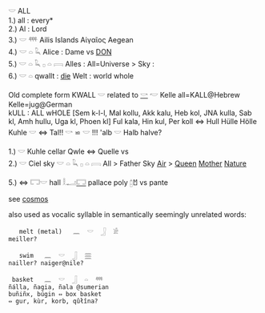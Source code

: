 𓎟 ALL  
1.) all : every*  
2.) Al  : Lord  
3.) 𓎟  𓍮 Ailis Islands Αἰγαῖος Aegean  
4.) 𓎟 𓏏 𓆗 Alice : Dame vs [DON](DON)  
5.) 𓎟 𓏏 𓆗 𓊪 𓏏 𓇯 Alles : All=Universe > Sky :  
6.) 𓎟 𓏏 qwallt : [die](die) Welt : world whole  

Old complete form KWALL 𓎟 related to [𓎡](𓎡) 𓎢 Kelle all=KALL@Hebrew Kelle=jug@German  
kULL : ALL wHOLE [Sem k-l-l, Mal kollu, Akk kalu, Heb kol, JNA kulla, Sab kl, Amh hullu, Uga kl, Phoen kl] Ful kala, Hin kul, Per koll ⇔ Hull Hülle Hölle Kuhle 𓎟 ⇔ Tal!! 𓎡 ⋍ 𓎟 !!! 'alb 𓎟 Halb halve?  

1.) 𓎟 Kuhle cellar Qwle ⇔ Quelle vs  
2.) 𓎟 Ciel sky 𓎟 𓏏 𓆗 𓊪 𓏏 𓇯 All > Father Sky [Air](Air) > [Queen](Queen) [Mother](Mother) [Nature](Nature)  

5.) ⇔ 𓉐𓎟 hall 𓎛𓂝[𓉐](𓉐)  pallace poly [𓉺](𓉺)𐁇 vs pante  

see [cosmos](cosmos)  

also used as vocalic syllable in semantically seemingly unrelated words:  

```  
   melt (metal)   𓈖  𓎟  𓃀  𓀀  
meiller?  

   swim   𓈖  𓎟  𓃀  𓈗  
nailler? naiger@nile?  

 basket   𓈖  𓎟  𓃀  𓏏  𓍮  
ñálla, ñagia, ñala @sumerian  
buñiñx, búgin ⇔ box basket  
⇔ gur, kùr, korb, qûłîna?  
```  